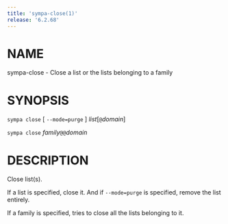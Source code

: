 ```yaml
---
title: 'sympa-close(1)'
release: '6.2.68'
---
```


# NAME

sympa-close - Close a list or the lists belonging to a family

# SYNOPSIS

`sympa close` \[ `--mode=purge` \] _list_\[`@`_domain_\]

`sympa close` _family_`@@`_domain_

# DESCRIPTION

Close list(s).

If a list is specified, close it.
And if `--mode=purge` is specified, remove the list entirely.

If a family is specified, tries to close all the lists belonging to it.
